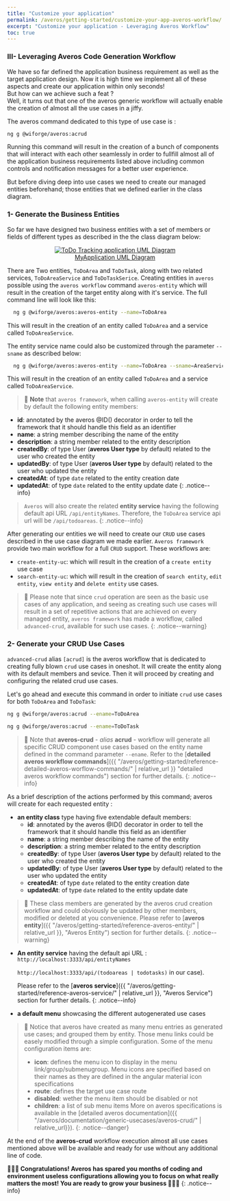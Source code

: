 ```yaml
---
title: "Customize your application"
permalink: /averos/getting-started/customize-your-app-averos-workflow/
excerpt: "Customize your application - Leveraging Averos Workflow"
toc: true
---
```


### **III- Leveraging Averos Code Generation Workflow**

We have so far defined the application business requirement as well as the target application design.
Now it is high time we implement all of these aspects and create our application within only seconds! <br>
But how can we achieve such a feat ? <br> 
Well, it turns out that one of the averos generic workflow will actually enable the creation of almost all the use cases in a jiffy.

The averos command dedicated to this type of use case is :

```bash
ng g @wiforge/averos:acrud
```

Running this command will result in the creation of a bunch of components that will interact with each other seamlessly in order to fullfill almost all of the application business requirements listed above including common controls and notification messages for a better user experience.

But before diving deep into use cases we need to create our managed entities beforehand; those entities that we defined earlier in the class diagram.

### **1- Generate the Business Entities**

So far we have designed two business entities with a set of members or fields of different types as described in the the class diagram below:

<figure align="center">
	<a href="{{ site.baseurl }}/assets/arch/tutorial/to-do-uml-diagram.png">
    <img src="{{ site.baseurl }}/assets/arch/tutorial/to-do-uml-diagram.png" alt="ToDo Tracking application UML Diagram">
      <figcaption>MyApplication UML Diagram</figcaption>
  </a>
</figure>

There are Two entities, `ToDoArea` and `ToDoTask`, along with two related services, `ToDoAreaService` and `ToDoTaskSerice`.
Creating entities in `averos` possible using the `averos workflow` command `averos-entity` which will result in the creation of the target entity along with it's service.
The full command line will look like this:

```bash
  ng g @wiforge/averos:averos-entity --name=ToDoArea
```

This will result in the creation of an entity called `ToDoArea` and a service called `ToDoAreaService`.

The entity service name could also be customized through the parameter `--sname` as described below:

```bash
  ng g @wiforge/averos:averos-entity --name=ToDoArea --sname=AreaService
```

This will result in the creation of an entity called `ToDoArea` and a service called `ToDoAreaService`.

>🚩 **Note** that `averos framework`, when calling `averos-entity` will create by default the following entity members:
   - **id**: annotated by the averos @ID() decorator in order to tell the framework that it should handle this field as an identifier
   - **name**: a string member describing the name of the entity
   - **description**: a string member related to the entity description
   - **createdBy**: of type User (**averos User type** by default) related to the user who created the entity
   - **updatedBy**: of type User (**averos User type** by default) related to the user who updated the entity
   - **createdAt**: of type `date` related to the entity creation date
   - **updatedAt**: of type `date` related to the entity update date
{: .notice--info}

>`Averos` will also create the related **entity service** having the following default api URL `/api/entityNames`.
   Therefore, the `ToDoArea` service api url will be `/api/todoareas`. 
{: .notice--info}

After generating our entities we will need to create our `CRUD` use cases described in the use case diagram we made earlier.
`Averos framework` provide two main workflow for a full `CRUD` support. These workflows are:
- `create-entity-uc`: which will result in the creation of a `create entity` use case
- `search-entity-uc`: which will result in the creation of `search entity`, `edit entity`, `view entity` and `delete entity` use cases.

>🚩 Please note that since `crud` operation are seen as the basic use cases of any application, and seeing as creating such use cases will result in a set of repetitive actions that are achieved on every managed entity, `averos framework` has made a workflow, called `advanced-crud`, available for such use cases. 
{: .notice--warning}

### **2- Generate your CRUD Use Cases**

`advanced-crud` alias `[acrud]` is the averos workflow that is dedicated to creating fully blown `crud` use cases in oneshot. It will create the entity along with its default members and sevice. Then it will proceed by creating and configuring the related crud use cases.

Let's go ahead and execute this command in order to initiate `crud` use cases for both `ToDoArea` and `ToDoTask`:

```bash
ng g @wiforge/averos:acrud --ename=ToDoArea

ng g @wiforge/averos:acrud --ename=ToDoTask
```

>🚩 Note that **averos-crud** - *alias* **acrud** - workflow will generate all specific CRUD component use cases based on the entity name defined in the command parameter `--ename`.
Refer to the [**detailed averos workflow commands**]({{ "/averos/getting-started/reference-detailed-averos-worflow-commands/" | relative_url }} "detailed averos workflow commands") section for further details.
{: .notice--info}


As a brief description of the actions performed by this command; averos will create for each requested entity : <br/>
  - **an entity class** type having five extendable default members: 
    - **id**: annotated by the averos @ID() decorator in order to tell the framework that it should handle this field as an identifier
    - **name**: a string member describing the name of the entity
    - **description**: a string member related to the entity description
    - **createdBy**: of type User (**averos User type** by default) related to the user who created the entity
    - **updatedBy**: of type User (**averos User type** by default) related to the user who updated the entity
    - **createdAt**: of type `date` related to the entity creation date
    - **updatedAt**: of type `date` related to the entity update date	

>🚩 These class members are generated by the averos crud creation  workflow and could obviously be updated by other members, modified or deleted at you convenience. Please refer to [**averos entity**]({{ "/averos/getting-started/reference-averos-entity/" | relative_url }}, "Averos Entity") section for further details.
{: .notice--warning}

 
  - **An entity service** having the default api URL : 
    `http://localhost:3333/api/entityNames` 
    
    `http://localhost:3333/api/(todoareas | todotasks)` in our case). 

    Please refer to the [**averos service**]({{ "/averos/getting-started/reference-averos-service/" | relative_url }}, "Averos Service") section for further details.
    {: .notice--info}
  
  - **a default menu** showcasing the different autogenerated use cases
  
>🚩 Notice that averos have created as many menu entries as generated use cases; and grouped them by entity.
Those menu links could be easely modified through a simple configuration. Some of the menu configuration items are: <br/>
>-  **icon**: defines the menu icon to display in the menu link/group/submenugroup. Menu icons are specified based on their names as they are defined in the angular material icon specifications 
>- **route**: defines the target use case route
>- **disabled**: wether the menu item should be disabled or not
>- **children**: a list of sub menu items
>More on averos specifications is available in the [detailed averos documentation]({{ "/averos/documentation/generic-usecases/averos-crud/" | relative_url}}).
{: .notice--danger}

At the end of the **averos-crud** workflow execution almost all use cases mentioned above will be available and ready for use without any additional line of code.


**🎉🎉🎉 Congratulations! Averos has spared you months of coding and environment useless configurations allowing you to focus on what really matters the most! You are ready to grow your business 🎉🎉🎉**
{: .notice--info}
